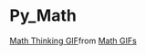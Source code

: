 # Py_Math


<div class="tenor-gif-embed" data-postid="4774531" data-share-method="host" data-aspect-ratio="2.33333" data-width="100%"><a href="https://tenor.com/view/math-thinking-calculating-zachgalifianakis-the-hangover-gif-4774531">Math Thinking GIF</a>from <a href="https://tenor.com/search/math-gifs">Math GIFs</a></div> <script type="text/javascript" async src="https://tenor.com/embed.js"></script>
